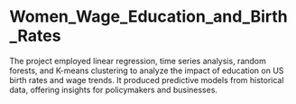 # Women_Wage_Education_and_Birth_Rates
The project employed linear regression, time series analysis, random forests, and K-means clustering to analyze the impact of education on US birth rates and wage trends. It produced predictive models from historical data, offering insights for policymakers and businesses.
